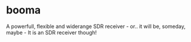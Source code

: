 # booma
A powerfull, flexible and widerange SDR receiver - or.. it will be, someday, maybe - It is an SDR receiver though!

